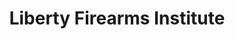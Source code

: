 ---
title: "Liberty Firearms Institute"
url: /johnstown/liberty-firearms-institute/
shop: Waffen
---